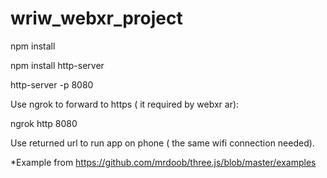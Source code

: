# wriw_webxr_project

npm install

npm install http-server

http-server -p 8080

Use ngrok to forward to https ( it required by webxr ar):

ngrok http 8080

Use returned url to run app on phone ( the same wifi connection needed).

*Example from https://github.com/mrdoob/three.js/blob/master/examples